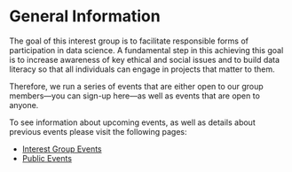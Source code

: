 # General Information

The goal of this interest group is to facilitate responsible forms of participation in data science. A fundamental step in this achieving this goal is to increase awareness of key ethical and social issues and to build data literacy so that all individuals can engage in projects that matter to them.

Therefore, we run a series of events that are either open to our group members—you can sign-up here—as well as events that are open to anyone.

To see information about upcoming events, as well as details about previous events please visit the following pages:

- [Interest Group Events](group.md)
- [Public Events](public.md)
